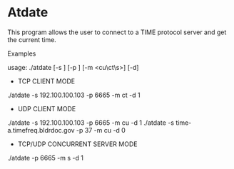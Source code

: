 # Atdate
This program allows the user to connect to a TIME protocol server and get the current time.

Examples

usage:    ./atdate [-s <serverhost>] [-p <port>] [-m <cu\ct\s>] [-d]

- TCP CLIENT MODE

./atdate -s 192.100.100.103 -p 6665 -m ct -d 1

- UDP CLIENT MODE

./atdate -s 192.100.100.103 -p 6665 -m cu -d 1
./atdate -s time-a.timefreq.bldrdoc.gov -p 37 -m cu -d 0

- TCP/UDP CONCURRENT SERVER MODE

./atdate -p 6665 -m s -d 1
